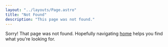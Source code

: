 ```yaml
---
layout: "../layouts/Page.astro"
title: "Not Found"
description: "This page was not found."
---
```


Sorry! That page was not found. Hopefully navigating [home](/) helps you find what you're looking for.
